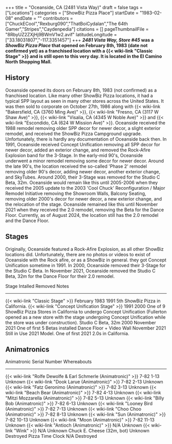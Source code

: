 +++
title = "Oceanside, CA (2481 Vista Way)"
draft = false
tags = ["Locations"]
categories = ["ShowBiz Pizza Place"]
startDate = "1983-02-08"
endDate = ""
contributors = ["ChuckECool","Rexburg090","ThatBoiCydalan","The 64th Gamer","Stripes","Caydenpedia"]
citations = []
pageThumbnailFile = "8RbyUZ2ZXjHj9BWmV1w2.avif"
latitudeLongitude = ["33.18031807","-117.3351457"]
+++
***2481 Vista Way, Store #45* was a *ShowBiz Pizza Place* that opened on February 8th, 1983 (date not confirmed yet) as a franchised location with a {{< wiki-link "Classic Stage" >}} and is still open to this very day.
It is located in the El Camino North Shopping Mall.**

## History

Oceanside opened its doors on February 8th, 1983 (not confirmed) as a franchised location. Like many other ShowBiz Pizza locations, it had a typical SPP layout as seen in many other stores across the United States. It was then sold to corporate on October 27th, 1986 along with {{< wiki-link "Bakersfield, CA (3760 Ming Ave)" >}}, {{< wiki-link "Fresno, CA (3117 W Shaw Ave)" >}}, {{< wiki-link "Visalia, CA (4345 W Noble Ave)" >}} and {{< wiki-link "Escondido, CA (624 W Mission Ave)" >}}. Oceanside received the 1988 remodel removing older SPP decor for newer decor, a slight exterior remodel, and received the ShowBiz Pizza Campground upgrade. Unfortunately, there is hardly any documentation of Oceanside back then. In 1991, Oceanside received Concept Unification removing all SPP decor for newer decor, added an exterior change, and removed the Rock-Afire Explosion band for the 3-Stage. In the early-mid 90's, Oceanside underwent a minor remodel removing some decor for newer decor. Around the late 90's, the location received the so-called 'Phase 2' remodel removing older 90's decor, adding newer decor, another exterior change, and SkyTubes. Around 2000, their 3-Stage was removed for the Studio C Beta, 32m. Oceanside would remain like this until 2005-2006 when they received the 2005 update to the 2003 'Cool Chuck' Reconfiguration / Major Remodel Initiative removing the Showroom Walls, Balcony Seating, removing older 2000's decor for newer decor, a new exterior change, and the relocation of the stage. Oceanside remained like this until November 2021 when they received the 2.0 remodel, removing the Beta for the Dance Floor. Currently, as of August 2024, the location still has the 2.0 remodel and the Dance Floor.

## Stages

Originally, Oceanside featured a Rock-Afire Explosion, as all other ShowBiz locations did. Unfortunately, there are no photos or videos to exist of Oceanside with the Rock afire, or as a ShowBiz in general. they got Concept Unification sometime in 1991. In 2000, Oceanside removed their 3-Stage for the Studio C Beta. In November 2021, Oceanside removed the Studio C Beta, 32m for the Dance Floor for their 2.0 remodel.

  Stage                                               Intalled        Removed         Notes
  --------------------------------------------------- --------------- --------------- ----------------------------------------------------------------------------------------------------------------------------------------------------------------------------------------------------
  {{< wiki-link "Classic Stage" >}}               February 1983   1991            5th ShowBiz Pizza in California.
  {{< wiki-link "Concept Unification Stage" >}}   1991            2000            One of 9 ShowBiz Pizza Stores in California to undergo Concept Unification (Fullerton opened as a new store with the stage undergoing Concept Unification while the store was under construction).
  Studio C Beta, 32m                                  2000            November 2021   One of first 5 Betas installed
  Dance Floor + Video Wall                            November 2021   Still in Use    2021 Model. One of first 2021 2.0s in California.

## Animatronics

  Animatronic                                                           Serial Number   Whereabouts
  --------------------------------------------------------------------- --------------- -------------
  {{< wiki-link "Rolfe Dewolfe & Earl Schmerle (Animatronic)" >}}   7-82 1-13       Unknown
  {{< wiki-link "Dook Larue (Animatronic)" >}}                      7-82 2-13       Unknown
  {{< wiki-link "Fatz Geronimo (Animatronic)" >}}                   7-82 3-13       Unknown
  {{< wiki-link "Beach Bear (Animatronic)" >}}                      7-82 4-13       Unknown
  {{< wiki-link "Mitzi Mozzarella (Animatronic)" >}}                7-82 5-13       Unknown
  {{< wiki-link "Billy Bob (Animatronic)" >}}                       7-82 6-13       Unknown
  {{< wiki-link "Looney Bird (Animatronic)" >}}                     7-82 7-13       Unknown
  {{< wiki-link "Choo Choo (Animatronic)" >}}                       7-82 8-13       Unknown
  {{< wiki-link "Sun (Animatronic)" >}}                             7-82 10-13      Unknown
  {{< wiki-link "Moon (Animatronic)" >}}                            7-82 11-13      Unknown
  {{< wiki-link "Antioch (Animatronic)" >}}                         N/A             Unknown
  {{< wiki-link "Wink" >}}                                          N/A             Unknown
  Chuck E. Cheese (32m, bot)                                            Unknown         Destroyed
  Pizza Time Clock                                                      N/A             Destroyed
